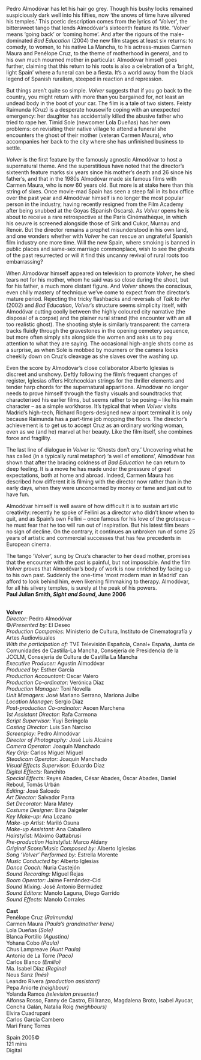 
Pedro Almodóvar has let his hair go grey. Though his bushy locks remained suspiciously dark well into his fifties, now ‘the snows of time have silvered his temples.’ This poetic description comes from the lyrics of ‘Volver’, the bittersweet tango that lends Almodóvar's sixteenth feature its title. ‘Volver’ means ‘going back’ or ‘coming home’. And after the rigours of the male-dominated _Bad Education_ (2004) the new film stages at least six returns: to comedy, to women, to his native La Mancha, to his actress-muses Carmen Maura and Penélope Cruz, to the theme of motherhood in general, and to his own much mourned mother in particular. Almodóvar himself goes further, claiming that this return to his roots is also a celebration of a ‘bright, light Spain’ where a funeral can be a fiesta. It’s a world away from the black legend of Spanish ruralism, steeped in reaction and repression.

But things aren’t quite so simple. _Volver_ suggests that if you go back to the country, you might return with more than you bargained for, not least an undead body in the boot of your car. The film is a tale of two sisters. Feisty Raimunda (Cruz) is a desperate housewife coping with an unexpected emergency: her daughter has accidentally killed the abusive father who tried to rape her. Timid Sole (newcomer Lola Dueñas) has her own problems: on revisiting their native village to attend a funeral she encounters the ghost of their mother (veteran Carmen Maura), who accompanies her back to the city where she has unfinished business to settle.

_Volver_ is the first feature by the famously agnostic Almodóvar to host a supernatural theme. And the superstitious have noted that the director’s sixteenth feature marks six years since his mother’s death and 26 since his father’s, and that in the 1980s Almodóvar made six famous films with Carmen Maura, who is now 60 years old. But more is at stake here than this string of sixes. Once movie-mad Spain has seen a steep fall in its box office over the past year and Almodóvar himself is no longer the most popular person in the industry, having recently resigned from the Film Academy after being snubbed at the Goyas (Spanish Oscars). As _Volver_ opens he is about to receive a rare retrospective at the Paris Cinémathèque, in which his oeuvre is screened alongside those of Sirk and Cukor, Murnau and Renoir. But the director remains a prophet misunderstood in his own land, and one wonders whether with _Volver_ he can rescue an ungrateful Spanish film industry one more time. Will the new Spain, where smoking is banned in public places and same-sex marriage commonplace, wish to see the ghosts of the past resurrected or will it find this uncanny revival of rural roots too embarrassing?

When Almodóvar himself appeared on television to promote _Volver_, he shed tears not for his mother, whom he said was so close during the shoot, but for his father, a much more distant figure. And _Volver_ shows the conscious, even chilly mastery of technique we’ve come to expect from the director’s mature period. Rejecting the tricky flashbacks and reversals of _Talk to Her_ (2002) and _Bad Education_, _Volver_’s structure seems simplicity itself, with Almodóvar cutting coolly between the highly coloured city narrative (the disposal of a corpse) and the plainer rural strand (the encounter with an all too realistic ghost). The shooting style is similarly transparent: the camera tracks fluidly through the gravestones in the opening cemetery sequence, but more often simply sits alongside the women and asks us to pay attention to what they are saying. The occasional high-angle shots come as a surprise, as when Sole is mobbed by mourners or the camera looks cheekily down on Cruz’s cleavage as she slaves over the washing up.

Even the score by Almodóvar’s close collaborator Alberto Iglesias is discreet and unshowy. Deftly following the film’s frequent changes of register, Iglesias offers Hitchcockian strings for the thriller elements and tender harp chords for the supernatural apparitions. Almodóvar no longer needs to prove himself through the flashy visuals and soundtracks that characterised his earlier films, but seems rather to be posing – like his main character – as a simple workhorse. It’s typical that when _Volver_ visits Madrid’s high-tech, Richard Rogers-designed new airport terminal it is only because Raimunda has a part-time job mopping the floors. The director’s achievement is to get us to accept Cruz as an ordinary working woman, even as we (and he) marvel at her beauty. Like the film itself, she combines force and fragility.

The last line of dialogue in _Volver_ is: ‘Ghosts don’t cry.’ Uncovering what he has called (in a typically rural metaphor) ‘a well of emotions’, Almodóvar has shown that after the bracing coldness of _Bad Education_ he can return to deep feeling. It is a move he has made under the pressure of great expectations, both at home and abroad. Indeed, Carmen Maura has described how different it is filming with the director now rather than in the early days, when they were unconcerned by money or fame and just out to have fun.

Almodóvar himself is well aware of how difficult it is to sustain artistic creativity: recently he spoke of Fellini as a director who didn’t know when to quit, and as Spain’s own Fellini – once famous for his love of the grotesque – he must fear that he too will run out of inspiration. But his latest film bears no sign of decline. On the contrary, it continues an unbroken run of some 25 years of artistic and commercial successes that has few precedents in European cinema.

The tango ‘Volver’, sung by Cruz’s character to her dead mother, promises that the encounter with the past is painful, but not impossible. And the film _Volver_ proves that Almodóvar’s body of work is now enriched by facing up to his own past. Suddenly the one-time ‘most modern man in Madrid’ can afford to look behind him, even likening filmmaking to therapy. Almodóvar, for all his silvery temples, is surely at the peak of his powers.  
**Paul Julian Smith, _Sight and Sound_, June 2006**
<br><br>

**Volver**<br>
_Director:_ Pedro Almodóvar<br>
©_/Presented by:_ El Deseo<br>
_Production Companies:_ Ministerio de Cultura, Instituto de Cinematografía y Artes Audiovisuales<br>
_With the participation of:_ TVE Televisión Española, Canal+ España, Junta de Comunidades de Castilla-La Mancha, Consejería de Presidencia de la JCCLM, Consejería de Cultura de Castilla La Mancha<br>
_Executive Producer:_ Agustín Almodóvar<br>
_Produced by:_ Esther García<br>
_Production Accountant:_ Oscar Valero<br>
_Production Co-ordinator:_ Verónica Díaz<br>
_Production Manager:_ Toni Novella<br>
_Unit Managers:_ José Mariano Serrano, Mariona Julbe<br>
_Location Manager:_ Sergio Díaz<br>
_Post-production Co-ordinator:_ Ascen Marchena<br>
_1st Assistant Director:_ Rafa Carmona<br>
_Script Supervisor:_ Yuyi Beringola<br>
_Casting Director:_ Luis San Narciso<br>
_Screenplay:_ Pedro Almodóvar<br>
_Director of Photography:_ José Luis Alcaine<br>
_Camera Operator:_ Joaquín Manchado<br>
_Key Grip:_ Carlos Miguel Miguel<br>
_Steadicam Operator:_ Joaquín Manchado<br>
_Visual Effects Supervisor:_ Eduardo Díaz<br>
_Digital Effects:_ Ranchito<br>
_Special Effects:_ Reyes Abades, César Abades, Óscar Abades, Daniel Reboul, Tomás Urbán<br>
_Editing:_ José Salcedo<br>
_Art Director:_ Salvador Parra<br>
_Set Decorator:_ Mara Matey<br>
_Costume Designer:_ Bina Daigeler<br>
_Key Make-up:_ Ana Lozano<br>
_Make-up Artist:_ Mariló Osuna<br>
_Make-up Assistant:_ Ana Caballero<br>
_Hairstylist:_ Máximo Gattabrusi<br>
_Pre-production Hairstylist:_ Marco Aldany<br>
_Original Score/Music Composed by:_ Alberto Iglesias<br>
_Song ‘Volver’ Performed by:_ Estrella Morente<br>
_Music Conducted by:_ Alberto Iglesias<br>
_Dance Coach:_ Nuria Castejón<br>
_Sound Recording:_ Miguel Rejas<br>
_Boom Operator:_ Jaime Fernández-Cid<br>
_Sound Mixing:_ José Antonio Bermúdez<br>
_Sound Editors:_ Manolo Laguna, Diego Garrido<br>
_Sound Effects:_ Manolo Corrales<br>

**Cast**<br>
Penélope Cruz _(Raimunda)_<br>
Carmen Maura _(Paula’s grandmother Irene)_<br>
Lola Dueñas _(Sole)_<br>
Blanca Portillo _(Agustina)_<br>
Yohana Cobo _(Paula)_<br>
Chus Lampreave _(Aunt Paula)_<br>
Antonio de La Torre _(Paco)_<br>
Carlos Blanco _(Emilio)_<br>
Ma. Isabel Díaz _(Regina)_<br>
Neus Sanz _(Inés)_<br>
Leandro Rivera _(production assistant)_<br>
Pepa Aniorte _(neighbour)_<br>
Yolanda Ramos _(television presenter)_<br>
Alfonsa Rosso, Fanny de Castro, Eli Iranzo, Magdalena Broto, Isabel Ayucar, Concha Galán, Natalia Roig _(neighbours)_<br>
Elvira Cuadrupani<br>
Carlos García Cambero<br>
Mari Franç Torres

Spain 2005©<br>
121 mins<br>
Digital<br>
<br><br>
<!--stackedit_data:
eyJoaXN0b3J5IjpbLTMyNTUyNTQ2MF19
-->